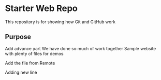 # Starter Web Repo

This repository is for showing how Git and GitHub work

## Purpose
Add advance part
We have done so much of work together
Sample website with plenty of files for demos


Add the file from Remote

Adding new line
